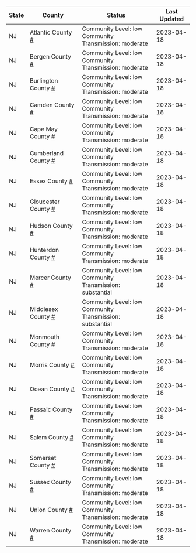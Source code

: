 State | County | Status | Last Updated
--- | --- | --- | --- 
NJ | Atlantic County <a href="#atlantic_county">#</a> | <a name="atlantic_county"></a>Community Level: low<br/>Community Transmission: moderate | 2023-04-18
NJ | Bergen County <a href="#bergen_county">#</a> | <a name="bergen_county"></a>Community Level: low<br/>Community Transmission: moderate | 2023-04-18
NJ | Burlington County <a href="#burlington_county">#</a> | <a name="burlington_county"></a>Community Level: low<br/>Community Transmission: moderate | 2023-04-18
NJ | Camden County <a href="#camden_county">#</a> | <a name="camden_county"></a>Community Level: low<br/>Community Transmission: moderate | 2023-04-18
NJ | Cape May County <a href="#cape_may_county">#</a> | <a name="cape_may_county"></a>Community Level: low<br/>Community Transmission: moderate | 2023-04-18
NJ | Cumberland County <a href="#cumberland_county">#</a> | <a name="cumberland_county"></a>Community Level: low<br/>Community Transmission: moderate | 2023-04-18
NJ | Essex County <a href="#essex_county">#</a> | <a name="essex_county"></a>Community Level: low<br/>Community Transmission: moderate | 2023-04-18
NJ | Gloucester County <a href="#gloucester_county">#</a> | <a name="gloucester_county"></a>Community Level: low<br/>Community Transmission: moderate | 2023-04-18
NJ | Hudson County <a href="#hudson_county">#</a> | <a name="hudson_county"></a>Community Level: low<br/>Community Transmission: moderate | 2023-04-18
NJ | Hunterdon County <a href="#hunterdon_county">#</a> | <a name="hunterdon_county"></a>Community Level: low<br/>Community Transmission: moderate | 2023-04-18
NJ | Mercer County <a href="#mercer_county">#</a> | <a name="mercer_county"></a>Community Level: low<br/>Community Transmission: substantial | 2023-04-18
NJ | Middlesex County <a href="#middlesex_county">#</a> | <a name="middlesex_county"></a>Community Level: low<br/>Community Transmission: substantial | 2023-04-18
NJ | Monmouth County <a href="#monmouth_county">#</a> | <a name="monmouth_county"></a>Community Level: low<br/>Community Transmission: moderate | 2023-04-18
NJ | Morris County <a href="#morris_county">#</a> | <a name="morris_county"></a>Community Level: low<br/>Community Transmission: moderate | 2023-04-18
NJ | Ocean County <a href="#ocean_county">#</a> | <a name="ocean_county"></a>Community Level: low<br/>Community Transmission: moderate | 2023-04-18
NJ | Passaic County <a href="#passaic_county">#</a> | <a name="passaic_county"></a>Community Level: low<br/>Community Transmission: moderate | 2023-04-18
NJ | Salem County <a href="#salem_county">#</a> | <a name="salem_county"></a>Community Level: low<br/>Community Transmission: moderate | 2023-04-18
NJ | Somerset County <a href="#somerset_county">#</a> | <a name="somerset_county"></a>Community Level: low<br/>Community Transmission: moderate | 2023-04-18
NJ | Sussex County <a href="#sussex_county">#</a> | <a name="sussex_county"></a>Community Level: low<br/>Community Transmission: moderate | 2023-04-18
NJ | Union County <a href="#union_county">#</a> | <a name="union_county"></a>Community Level: low<br/>Community Transmission: moderate | 2023-04-18
NJ | Warren County <a href="#warren_county">#</a> | <a name="warren_county"></a>Community Level: low<br/>Community Transmission: moderate | 2023-04-18
